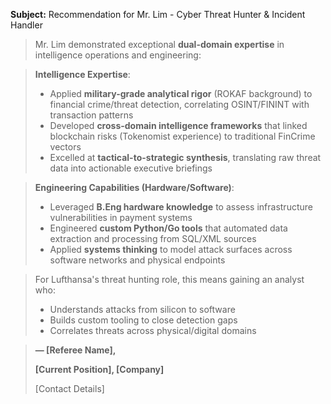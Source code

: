**Subject:** Recommendation for Mr. Lim - Cyber Threat Hunter & Incident Handler

> Mr. Lim demonstrated exceptional **dual-domain expertise** in intelligence operations and engineering:

> **Intelligence Expertise**:  
> - Applied **military-grade analytical rigor** (ROKAF background) to financial crime/threat detection, correlating OSINT/FININT with transaction patterns  
> - Developed **cross-domain intelligence frameworks** that linked blockchain risks (Tokenomist experience) to traditional FinCrime vectors  
> - Excelled at **tactical-to-strategic synthesis**, translating raw threat data into actionable executive briefings  

> **Engineering Capabilities (Hardware/Software)**:  
> - Leveraged **B.Eng hardware knowledge** to assess infrastructure vulnerabilities in payment systems  
> - Engineered **custom Python/Go tools** that automated data extraction and processing from SQL/XML sources  
> - Applied **systems thinking** to model attack surfaces across software networks and physical endpoints  

> For Lufthansa's threat hunting role, this means gaining an analyst who:  
> - Understands attacks from silicon to software  
> - Builds custom tooling to close detection gaps  
> - Correlates threats across physical/digital domains  

> **— [Referee Name],**
>
> **[Current Position], [Company]**  
>
> [Contact Details]
